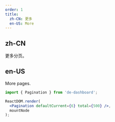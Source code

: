 ```yaml
---
order: 1
title:
  zh-CN: 更多
  en-US: More
---
```


## zh-CN

更多分页。

## en-US

More pages.

````jsx
import { Pagination } from 'de-dashboard';

ReactDOM.render(
  <Pagination defaultCurrent={6} total={500} />,
  mountNode
);
````
